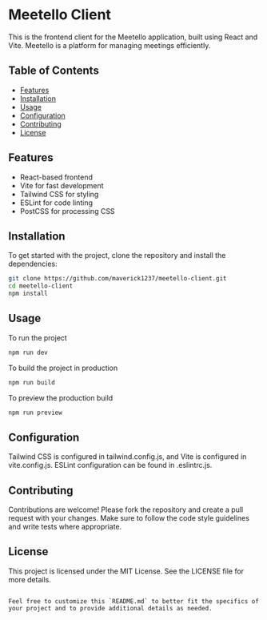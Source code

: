 # Meetello Client

This is the frontend client for the Meetello application, built using React and Vite. Meetello is a platform for managing meetings efficiently.

## Table of Contents
- [Features](#features)
- [Installation](#installation)
- [Usage](#usage)
- [Configuration](#configuration)
- [Contributing](#contributing)
- [License](#license)

## Features
- React-based frontend
- Vite for fast development
- Tailwind CSS for styling
- ESLint for code linting
- PostCSS for processing CSS

## Installation
To get started with the project, clone the repository and install the dependencies:

```bash
git clone https://github.com/maverick1237/meetello-client.git
cd meetello-client
npm install
```

## Usage
To run the project 
```bash
npm run dev
```
To build the project in production
```bash
npm run build
```
To preview the production build 
```bash
npm run preview
```

## Configuration
Tailwind CSS is configured in tailwind.config.js, and Vite is configured in vite.config.js. ESLint configuration can be found in .eslintrc.js.



## Contributing
Contributions are welcome! Please fork the repository and create a pull request with your changes. Make sure to follow the code style guidelines and write tests where appropriate.


## License
This project is licensed under the MIT License. See the LICENSE file for more details.
```

Feel free to customize this `README.md` to better fit the specifics of your project and to provide additional details as needed.
```
